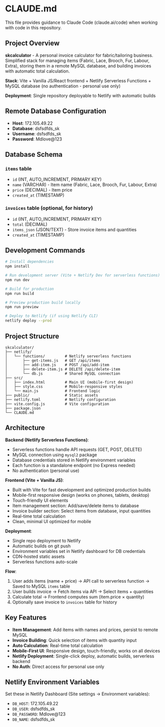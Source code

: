 # CLAUDE.md

This file provides guidance to Claude Code (claude.ai/code) when working with code in this repository.

## Project Overview

**skcalculator** - A personal invoice calculator for fabric/tailoring business. Simplified stack for managing items (Fabric, Lace, Brooch, Fur, Labour, Extra), storing them in a remote MySQL database, and building invoices with automatic total calculation.

**Stack**: Vite + Vanilla JS/React frontend + Netlify Serverless Functions + MySQL database (no authentication - personal use only)

**Deployment**: Single repository deployable to Netlify with automatic builds

## Remote Database Configuration

- **Host**: 172.105.49.22
- **Database**: dsfsdfds_sk
- **Username**: dsfsdfds_sk
- **Password**: Mdlove@123

## Database Schema

### `items` table
- `id` (INT, AUTO_INCREMENT, PRIMARY KEY)
- `name` (VARCHAR) - Item name (Fabric, Lace, Brooch, Fur, Labour, Extra)
- `price` (DECIMAL) - Item price
- `created_at` (TIMESTAMP)

### `invoices` table (optional, for history)
- `id` (INT, AUTO_INCREMENT, PRIMARY KEY)
- `total` (DECIMAL)
- `items_json` (JSON/TEXT) - Store invoice items and quantities
- `created_at` (TIMESTAMP)

## Development Commands

```bash
# Install dependencies
npm install

# Run development server (Vite + Netlify Dev for serverless functions)
npm run dev

# Build for production
npm run build

# Preview production build locally
npm run preview

# Deploy to Netlify (if using Netlify CLI)
netlify deploy --prod
```

## Project Structure

```
skcalculator/
├── netlify/
│   └── functions/         # Netlify serverless functions
│       ├── get-items.js   # GET /api/items
│       ├── add-item.js    # POST /api/add-item
│       ├── delete-item.js # DELETE /api/delete-item
│       └── db.js          # Shared MySQL connection
├── src/
│   ├── index.html         # Main UI (mobile-first design)
│   ├── style.css          # Mobile-responsive styles
│   └── main.js            # Frontend logic
├── public/                # Static assets
├── netlify.toml           # Netlify configuration
├── vite.config.js         # Vite configuration
├── package.json
└── CLAUDE.md
```

## Architecture

**Backend (Netlify Serverless Functions)**:
- Serverless functions handle API requests (GET, POST, DELETE)
- MySQL connection using `mysql2` package
- Database credentials stored in Netlify environment variables
- Each function is a standalone endpoint (no Express needed)
- No authentication (personal use)

**Frontend (Vite + Vanilla JS)**:
- Built with Vite for fast development and optimized production builds
- Mobile-first responsive design (works on phones, tablets, desktop)
- Touch-friendly UI elements
- Item management section: Add/save/delete items to database
- Invoice builder section: Select items from database, input quantities
- Real-time total calculation
- Clean, minimal UI optimized for mobile

**Deployment**:
- Single repo deployment to Netlify
- Automatic builds on git push
- Environment variables set in Netlify dashboard for DB credentials
- CDN-hosted static assets
- Serverless functions auto-scale

**Flow**:
1. User adds items (name + price) → API call to serverless function → Saved to MySQL `items` table
2. User builds invoice → Fetch items via API → Select items + quantities
3. Calculate total → Frontend computes sum (item.price × quantity)
4. Optionally save invoice to `invoices` table for history

## Key Features

- **Item Management**: Add items with names and prices, persist to remote MySQL
- **Invoice Building**: Quick selection of items with quantity input
- **Auto Calculation**: Real-time total calculation
- **Mobile-First UI**: Responsive design, touch-friendly, works on all devices
- **Netlify Deployment**: Single-click deploy, automatic builds, serverless backend
- **No Auth**: Direct access for personal use only

## Netlify Environment Variables

Set these in Netlify Dashboard (Site settings → Environment variables):

- `DB_HOST`: 172.105.49.22
- `DB_USER`: dsfsdfds_sk
- `DB_PASSWORD`: Mdlove@123
- `DB_NAME`: dsfsdfds_sk
